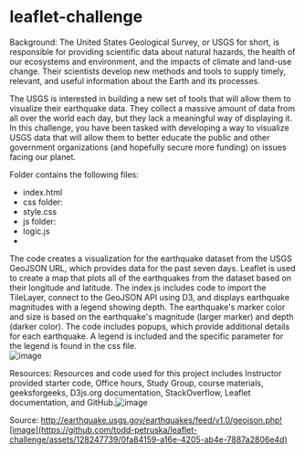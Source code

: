 # leaflet-challenge


Background:  The United States Geological Survey, or USGS for short, is responsible for providing scientific data about natural hazards, the health of our ecosystems and environment, and the impacts of climate and land-use change. Their scientists develop new methods and tools to supply timely, relevant, and useful information about the Earth and its processes. 
 
The USGS is interested in building a new set of tools that will allow them to visualize their earthquake data. They collect a massive amount of data from all over the world each day, but they lack a meaningful way of displaying it. In this challenge, you have been tasked with developing a way to visualize USGS data that will allow them to better educate the public and other government organizations (and hopefully secure more funding) on issues facing our planet. 
  
Folder contains the following files:  
* index.html  
* css folder:
* style.css
* js folder:
* logic.js
* 
The code creates a visualization for the earthquake dataset from the USGS GeoJSON URL, which provides data for the past seven days. Leaflet is used to create a map that plots all of the earthquakes from the dataset based on their longitude and latitude.  The index.js includes code to import the TileLayer, connect to the GeoJSON API using D3, and displays earthquake magnitudes with a legend showing depth.  The earthquake's marker color and size is based on the earthquake's magnitude (larger marker) and depth (darker color).  The code includes popups, which provide additional details for each earthquake.  A legend is included and the specific parameter for the legend is found in the css file.   
![image](https://github.com/todd-petruska/leaflet-challenge/assets/128247739/e778eabb-d28a-4d64-b64e-8e7dae7d938a)

Resources:  Resources and code used for this project includes Instructor provided starter code, Office hours, Study Group, course materials, geeksforgeeks, D3js.org documentation, StackOverflow, Leaflet documentation, and GitHub.![image](https://github.com/todd-petruska/leaflet-challenge/assets/128247739/bb61342a-172b-4f9c-a1d3-aafd7f3e6a77)

Source: http://earthquake.usgs.gov/earthquakes/feed/v1.0/geojson.php![image](https://github.com/todd-petruska/leaflet-challenge/assets/128247739/0fa84159-a16e-4205-ab4e-7887a2806e4d)
